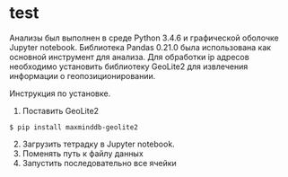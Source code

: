 # test

Анализы был выполнен в среде Python 3.4.6 и графической оболочке Jupyter notebook. 
Библиотека Pandas 0.21.0 была использована как основной инструмент для анализа. 
Для обработки ip адресов необходимо установить библиотеку GeoLite2 для извлечения информации о геопозиционировании.

Инструкция по установке.
1. Поставить GeoLite2
```
$ pip install maxminddb-geolite2
```
2. Загрузить тетрадку в Jupyter notebook.
3. Поменять путь к файлу данных
4. Запустить последовательно все ячейки
